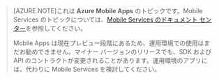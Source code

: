 >[AZURE.NOTE]これは **Azure Mobile Apps** のトピックです。Mobile Services のトピックについては、[Mobile Services のドキュメント センター](/documentation/services/mobile-services/)を参照してください。
>
>Mobile Apps は現在プレビュー段階にあるため、運用環境での使用はまだお勧めできません。マイナー バージョンのリリースでも、SDK および API のコントラクトが変更されることがあります。運用環境のアプリには、代わりに Mobile Services を検討してください。

<!---HONumber=August15_HO8-->